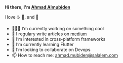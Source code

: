 **Hi there, I'm [Ahmad Almubiden](https://www.linkedin.com/in/mubideen/)**

I love ☕ 🍕, and 🏇

- 👨🏻‍💻 I’m currently working on something cool
- 📝 I regulary write articles on [medium](https://medium.com/@a.mubiden)
- 👀 I’m interested in cross-platform frameworks
- 🌱 I’m currently learning Flutter
- 💞️ I’m looking to collaborate on Devops
- 📫 How to reach me: ahmad.mubiden@salalem.com

